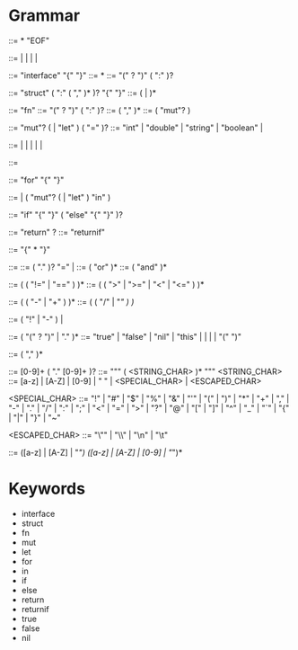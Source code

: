 # Grammar

<program> ::= <declaration>* "EOF"

<declaration> ::= <interfaceDecl>
                | <structDecl>
                | <fnDecl>
                | <varDecl>
                | <statement>

<interfaceDecl> ::= "interface" <IDENTIFIER> "{" <interfaceBody> "}"
<interfaceBody> ::= <fnSig>*
<fnSig> ::= <IDENTIFIER> "(" <parameters>? ")" ( ":" <Type> )?

<structDecl> ::= "struct" <IDENTIFIER> ( ":" <IDENTIFIER> ( "," <IDENTIFIER> )* )? "{" <structBody> "}"
<structBody> ::= ( <varDecl> | <fnDecl> )*

<fnDecl> ::= "fn" <function>
<function> ::= <IDENTIFIER> "(" <parameters>? ")" ( ":" <Type> )? <block>
<parameters> ::= <parameter> ( "," <parameter> )*
<parameter> ::= ( "mut"? <Type> <IDENTIFIER> )

<varDecl> ::= "mut"? ( <Type> | "let" ) <IDENTIFIER> ( "=" <expression> )?
<Type> ::= "int" | "double" | "string" | "boolean" | <IDENTIFIER>

<statement> ::= <exprStmt>
              | <forStmt>
              | <ifStmt>
              | <returnStmt>
              | <returnIfStmt>
              | <block>

<exprStmt> ::= <expression>

<forStmt> ::= "for" <forControl> "{" <statement> "}"

<forControl> ::= <expression>
               | ( "mut"? ( <Type> | "let" ) <IDENTIFIER> "in" <expression> )

<ifStmt> ::= "if" <expression> "{" <statement> "}" ( "else" "{" <statement> "}" )?

<returnStmt> ::= "return" <expression>?
<returnIfStmt> ::= "returnif" <expression>

<block> ::= "{" <declaration>* "}"

<expression> ::= <assignment>
<assignment> ::= ( <call> "." )? <IDENTIFIER> "=" <assignment>
               | <logicOr>
<logicOr> ::= <logicAnd> ( "or" <logicAnd> )*
<logicAnd> ::= <equality> ( "and" <equality> )*

<equality> ::= <comparison> ( ( "!=" | "==" ) <comparison> )*
<comparison> ::= <term> ( ( ">" | ">=" | "<" | "<=" ) <term> )*

<term> ::= <factor> ( ( "-" | "+" ) <factor> )*
<factor> ::= <unary> ( ( "/" | "*" ) <unary> )*

<unary> ::= ( "!" | "-" ) <unary> | <call>

<call> ::= <primary> ( "(" <arguments>? ")" | "." <IDENTIFIER> )*
<primary> ::= "true" | "false" | "nil" | "this" | <NUMBER>
            | <STRING> | <IDENTIFIER> | "(" <expression> ")"

<arguments> ::= <expression> ( "," <expression> )*

<NUMBER> ::= [0-9]+ ( "." [0-9]+ )?
<STRING> ::= "\"" ( <STRING_CHAR> )* "\""
<STRING_CHAR> ::= [a-z] | [A-Z] | [0-9] | " " | <SPECIAL_CHAR> | <ESCAPED_CHAR>

<SPECIAL_CHAR> ::= "!" | "#" | "$" | "%" | "&" | "'" | "(" | ")" | "*" | "+"
                | "," | "-" | "." | "/" | ":" | ";" | "<" | "=" | ">" | "?"
                | "@" | "[" | "]" | "^" | "_" | "`" | "{" | "|" | "}" | "~"

<ESCAPED_CHAR> ::= "\\\""
                 | "\\\\"
                 | "\n"
                 | "\t"

<IDENTIFIER> ::= ([a-z] | [A-Z] | "_") ([a-z] | [A-Z] | [0-9] | "_")*

# Keywords

- interface
- struct
- fn
- mut
- let
- for
- in
- if
- else
- return
- returnif
- true
- false
- nil
